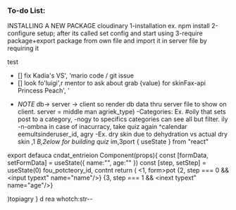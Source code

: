 ### To-do List:

INSTALLING A NEW PACKAGE 
cloudinary
1-installation ex. npm install
2-configure setup; after its called set config and start using
3-require package+export package from own file and import it in server file by requiring it

test
- [] fix Kadia's VS', 'mario code / git issue
- [] look fo'luigi',r mentor to ask about grab {value} for skinFax-api
Princess Peach', '
* _NOTE_ db-> server -> client so render db data thru server file to show on client. server = middle man
agriek_type)
  -Categories: Ex. #oily that sets post to a category,
  -nogy to specifics categories can see all but filter.
ily
  -n-ombna
  in case of inacurracy, take quiz again
  ^calendar eemultsinderuser_id, agry
  -Ex. dry skin due to dehydration vs actual dry skin
,1
  _B,2elow for building quiz_
  im,3port { useState } from "react"

export defauca cndat_entrieion Component(props){
const [formData, setFormData] = useState({
name:"",
age:""
})
const [step, setStep] = useState(0)
fou_potcteory_id, contnt
return (
<1, form>pot
{2, step === 0 && <input typext" name="name"/>}
{3, step === 1 && <inext typext" name="age"/>}
</form>
)topiagry
}
d rea whotch:str--
